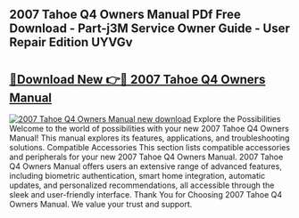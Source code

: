 ## 2007 Tahoe Q4 Owners Manual PDf Free Download - Part-j3M Service Owner Guide - User Repair Edition UYVGv

# <h2><a href="http://bc28539.oget.top/?id=2007+Tahoe+Q4+Owners+Manual">🔗Download New 👉🔴 2007 Tahoe Q4 Owners Manual</a></h2>

[![2007 Tahoe Q4 Owners Manual new download](https://i.imgur.com/5g1atiW.png)](http://bc28539.oget.top/?id=2007+Tahoe+Q4+Owners+Manual)
Explore the Possibilities Welcome to the world of possibilities with your new 2007 Tahoe Q4 Owners Manual! This manual explores its features, applications, and troubleshooting solutions. Compatible Accessories This section lists compatible accessories and peripherals for your new 2007 Tahoe Q4 Owners Manual. 2007 Tahoe Q4 Owners Manual offers users an extensive range of advanced features, including biometric authentication, smart home integration, automatic updates, and personalized recommendations, all accessible through the sleek and user-friendly interface. Thank You for Choosing 2007 Tahoe Q4 Owners Manual. We value your trust and support.
